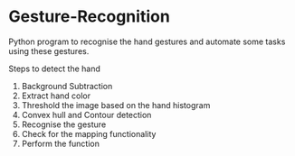 # Gesture-Recognition
Python program to recognise the hand gestures and automate some tasks using these gestures.

Steps to detect the hand
1) Background Subtraction
2) Extract hand color
3) Threshold the image based on the hand histogram
4) Convex hull and Contour detection
5) Recognise the gesture
6) Check for the mapping functionality
7) Perform the function
